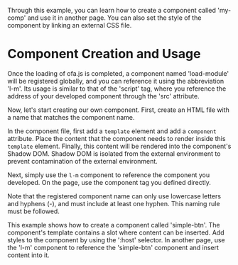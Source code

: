 Through this example, you can learn how to create a component called 'my-comp' and use it in another page. You can also set the style of the component by linking an external CSS file.

# Component Creation and Usage

Once the loading of ofa.js is completed, a component named 'load-module' will be registered globally, and you can reference it using the abbreviation 'l-m'. Its usage is similar to that of the 'script' tag, where you reference the address of your developed component through the 'src' attribute.

Now, let's start creating our own component. First, create an HTML file with a name that matches the component name.

In the component file, first add a `template` element and add a `component` attribute. Place the content that the component needs to render inside this `template` element. Finally, this content will be rendered into the component's Shadow DOM. Shadow DOM is isolated from the external environment to prevent contamination of the external environment.

Next, simply use the `l-m` component to reference the component you developed. On the page, use the component tag you defined directly.

Note that the registered component name can only use lowercase letters and hyphens (-), and must include at least one hyphen. This naming rule must be followed.

This example shows how to create a component called 'simple-btn'. The component's template contains a slot where content can be inserted. Add styles to the component by using the ':host' selector. In another page, use the 'l-m' component to reference the 'simple-btn' component and insert content into it.


